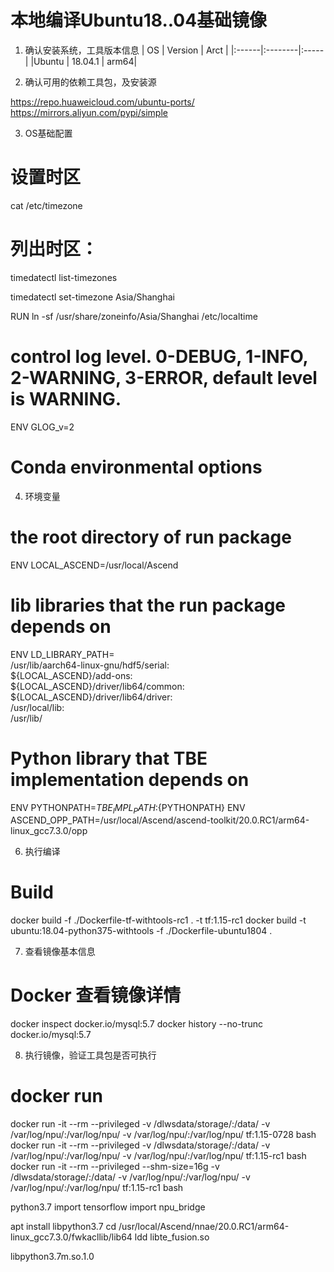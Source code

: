 本地编译Ubuntu18..04基础镜像
=========================================================================


1. 确认安装系统，工具版本信息
| OS    | Version | Arct |
|:------|:--------|:-----|
|Ubuntu | 18.04.1 | arm64|

2. 确认可用的依赖工具包，及安装源

https://repo.huaweicloud.com/ubuntu-ports/
https://mirrors.aliyun.com/pypi/simple

3. OS基础配置

# 设置时区
cat /etc/timezone
# 列出时区：
timedatectl list-timezones

timedatectl set-timezone Asia/Shanghai

RUN ln -sf /usr/share/zoneinfo/Asia/Shanghai /etc/localtime

# control log level. 0-DEBUG, 1-INFO, 2-WARNING, 3-ERROR, default level is WARNING.
ENV GLOG_v=2
# Conda environmental options

4. 环境变量

# the root directory of run package
ENV LOCAL_ASCEND=/usr/local/Ascend
# lib libraries that the run package depends on
ENV LD_LIBRARY_PATH=\
/usr/lib/aarch64-linux-gnu/hdf5/serial:\
${LOCAL_ASCEND}/add-ons:\
${LOCAL_ASCEND}/driver/lib64/common:\
${LOCAL_ASCEND}/driver/lib64/driver:\
/usr/local/lib\:\
/usr/lib/

# Python library that TBE implementation depends on
ENV PYTHONPATH=${TBE_IMPL_PATH}:${PYTHONPATH}
ENV ASCEND_OPP_PATH=/usr/local/Ascend/ascend-toolkit/20.0.RC1/arm64-linux_gcc7.3.0/opp

6. 执行编译

# Build 
docker build -f ./Dockerfile-tf-withtools-rc1  .  -t tf:1.15-rc1
docker build -t ubuntu:18.04-python375-withtools -f ./Dockerfile-ubuntu1804 .  

7. 查看镜像基本信息
# Docker 查看镜像详情
docker inspect docker.io/mysql:5.7
docker history --no-trunc docker.io/mysql:5.7

8. 执行镜像，验证工具包是否可执行
# docker run

docker run -it --rm --privileged -v /dlwsdata/storage/:/data/ -v /var/log/npu/:/var/log/npu/ -v /var/log/npu/:/var/log/npu/ tf:1.15-0728 bash
docker run -it --rm --privileged -v /dlwsdata/storage/:/data/ -v /var/log/npu/:/var/log/npu/ -v /var/log/npu/:/var/log/npu/ tf:1.15-rc1 bash
docker run -it --rm --privileged --shm-size=16g -v /dlwsdata/storage/:/data/ -v /var/log/npu/:/var/log/npu/ -v /var/log/npu/:/var/log/npu/ tf:1.15-rc1 bash 

python3.7
import tensorflow
import npu_bridge

apt install libpython3.7 
cd /usr/local/Ascend/nnae/20.0.RC1/arm64-linux_gcc7.3.0/fwkacllib/lib64
 ldd libte_fusion.so

 libpython3.7m.so.1.0